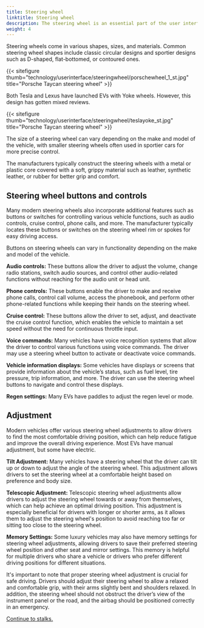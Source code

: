 ```yaml
---
title: Steering wheel
linktitle: Steering wheel
description: The steering wheel is an essential part of the user interface in a car. The primary control mechanism allows the driver to steer the vehicle and control its direction of movement.
weight: 4
---
```

<!-- markdownlint-disable MD033 -->

Steering wheels come in various shapes, sizes, and materials. Common steering wheel shapes include classic circular designs and sportier designs such as D-shaped, flat-bottomed, or contoured ones.

{{< sitefigure thumb="technology/userinterface/steeringwheel/porschewheel_1_st.jpg" title="Porsche Taycan steering wheel" >}}

Both Tesla and Lexus have launched EVs with Yoke wheels. However, this design has gotten mixed reviews.

{{< sitefigure thumb="technology/userinterface/steeringwheel/teslayoke_st.jpg" title="Porsche Taycan steering wheel" >}}

The size of a steering wheel can vary depending on the make and model of the vehicle, with smaller steering wheels often used in sportier cars for more precise control.

The manufacturers typically construct the steering wheels with a metal or plastic core covered with a soft, grippy material such as leather, synthetic leather, or rubber for better grip and comfort.

## Steering wheel buttons and controls

Many modern steering wheels also incorporate additional features such as buttons or switches for controlling various vehicle functions, such as audio controls, cruise control, phone calls, and more. The manufacturer typically locates these buttons or switches on the steering wheel rim or spokes for easy driving access.

Buttons on steering wheels can vary in functionality depending on the make and model of the vehicle.

**Audio controls:** These buttons allow the driver to adjust the volume, change radio stations, switch audio sources, and control other audio-related functions without reaching for the audio unit or head unit.

**Phone controls:** These buttons enable the driver to make and receive phone calls, control call volume, access the phonebook, and perform other phone-related functions while keeping their hands on the steering wheel.

**Cruise control:** These buttons allow the driver to set, adjust, and deactivate the cruise control function, which enables the vehicle to maintain a set speed without the need for continuous throttle input.

**Voice commands:** Many vehicles have voice recognition systems that allow the driver to control various functions using voice commands. The driver may use a  steering wheel button to activate or deactivate voice commands.

**Vehicle information displays:** Some vehicles have displays or screens that provide information about the vehicle’s status, such as fuel level, tire pressure, trip information, and more. The driver can use the steering wheel buttons to navigate and control these displays.

**Regen settings:** Many EVs have paddles to adjust the regen level or mode.

## Adjustment

Modern vehicles offer various steering wheel adjustments to allow drivers to find the most comfortable driving position, which can help reduce fatigue and improve the overall driving experience. Most EVs have manual adjustment, but some have electric.

**Tilt Adjustment:** Many vehicles have a steering wheel that the driver can tilt up or down to adjust the angle of the steering wheel. This adjustment allows drivers to set the steering wheel at a comfortable height based on preference and body size.

**Telescopic Adjustment:** Telescopic steering wheel adjustments allow drivers to adjust the steering wheel towards or away from themselves, which can help achieve an optimal driving position. This adjustment is especially beneficial for drivers with longer or shorter arms, as it allows them to adjust the steering wheel's position to avoid reaching too far or sitting too close to the steering wheel.

**Memory Settings:** Some luxury vehicles may also have memory settings for steering wheel adjustments, allowing drivers to save their preferred steering wheel position and other seat and mirror settings. This memory is helpful for multiple drivers who share a vehicle or drivers who prefer different driving positions for different situations.

It's important to note that proper steering wheel adjustment is crucial for safe driving. Drivers should adjust their steering wheel to allow a relaxed and comfortable grip, with their arms slightly bent and shoulders relaxed. In addition, the steering wheel should not obstruct the driver’s view of the instrument panel or the road, and the airbag should be positioned correctly in an emergency.

[Continue to stalks.](../stalks/)